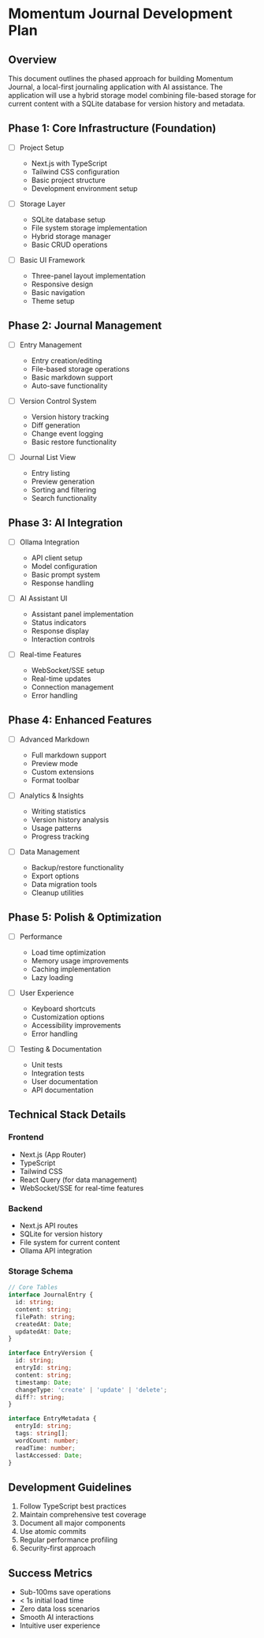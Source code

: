 # Momentum Journal Development Plan

## Overview
This document outlines the phased approach for building Momentum Journal, a local-first journaling application with AI assistance. The application will use a hybrid storage model combining file-based storage for current content with a SQLite database for version history and metadata.

## Phase 1: Core Infrastructure (Foundation)
- [ ] Project Setup
  - Next.js with TypeScript
  - Tailwind CSS configuration
  - Basic project structure
  - Development environment setup

- [ ] Storage Layer
  - SQLite database setup
  - File system storage implementation
  - Hybrid storage manager
  - Basic CRUD operations

- [ ] Basic UI Framework
  - Three-panel layout implementation
  - Responsive design
  - Basic navigation
  - Theme setup

## Phase 2: Journal Management
- [ ] Entry Management
  - Entry creation/editing
  - File-based storage operations
  - Basic markdown support
  - Auto-save functionality

- [ ] Version Control System
  - Version history tracking
  - Diff generation
  - Change event logging
  - Basic restore functionality

- [ ] Journal List View
  - Entry listing
  - Preview generation
  - Sorting and filtering
  - Search functionality

## Phase 3: AI Integration
- [ ] Ollama Integration
  - API client setup
  - Model configuration
  - Basic prompt system
  - Response handling

- [ ] AI Assistant UI
  - Assistant panel implementation
  - Status indicators
  - Response display
  - Interaction controls

- [ ] Real-time Features
  - WebSocket/SSE setup
  - Real-time updates
  - Connection management
  - Error handling

## Phase 4: Enhanced Features
- [ ] Advanced Markdown
  - Full markdown support
  - Preview mode
  - Custom extensions
  - Format toolbar

- [ ] Analytics & Insights
  - Writing statistics
  - Version history analysis
  - Usage patterns
  - Progress tracking

- [ ] Data Management
  - Backup/restore functionality
  - Export options
  - Data migration tools
  - Cleanup utilities

## Phase 5: Polish & Optimization
- [ ] Performance
  - Load time optimization
  - Memory usage improvements
  - Caching implementation
  - Lazy loading

- [ ] User Experience
  - Keyboard shortcuts
  - Customization options
  - Accessibility improvements
  - Error handling

- [ ] Testing & Documentation
  - Unit tests
  - Integration tests
  - User documentation
  - API documentation

## Technical Stack Details

### Frontend
- Next.js (App Router)
- TypeScript
- Tailwind CSS
- React Query (for data management)
- WebSocket/SSE for real-time features

### Backend
- Next.js API routes
- SQLite for version history
- File system for current content
- Ollama API integration

### Storage Schema
```typescript
// Core Tables
interface JournalEntry {
  id: string;
  content: string;
  filePath: string;
  createdAt: Date;
  updatedAt: Date;
}

interface EntryVersion {
  id: string;
  entryId: string;
  content: string;
  timestamp: Date;
  changeType: 'create' | 'update' | 'delete';
  diff?: string;
}

interface EntryMetadata {
  entryId: string;
  tags: string[];
  wordCount: number;
  readTime: number;
  lastAccessed: Date;
}
```

## Development Guidelines
1. Follow TypeScript best practices
2. Maintain comprehensive test coverage
3. Document all major components
4. Use atomic commits
5. Regular performance profiling
6. Security-first approach

## Success Metrics
- Sub-100ms save operations
- < 1s initial load time
- Zero data loss scenarios
- Smooth AI interactions
- Intuitive user experience 
